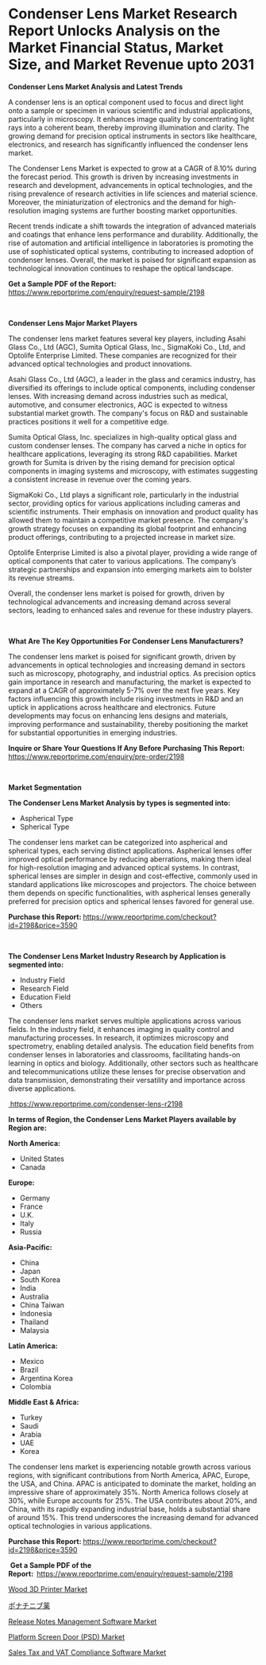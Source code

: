 <p><h1>Condenser Lens Market Research Report Unlocks Analysis on the Market Financial Status, Market Size, and Market Revenue upto 2031</h1></p><p><strong>Condenser Lens Market Analysis and Latest Trends</strong></p>
<p><p>A condenser lens is an optical component used to focus and direct light onto a sample or specimen in various scientific and industrial applications, particularly in microscopy. It enhances image quality by concentrating light rays into a coherent beam, thereby improving illumination and clarity. The growing demand for precision optical instruments in sectors like healthcare, electronics, and research has significantly influenced the condenser lens market.</p><p>The Condenser Lens Market is expected to grow at a CAGR of 8.10% during the forecast period. This growth is driven by increasing investments in research and development, advancements in optical technologies, and the rising prevalence of research activities in life sciences and material science. Moreover, the miniaturization of electronics and the demand for high-resolution imaging systems are further boosting market opportunities. </p><p>Recent trends indicate a shift towards the integration of advanced materials and coatings that enhance lens performance and durability. Additionally, the rise of automation and artificial intelligence in laboratories is promoting the use of sophisticated optical systems, contributing to increased adoption of condenser lenses. Overall, the market is poised for significant expansion as technological innovation continues to reshape the optical landscape.</p></p>
<p><strong>Get a Sample PDF of the Report:&nbsp;</strong> <a href="https://www.reportprime.com/enquiry/request-sample/2198">https://www.reportprime.com/enquiry/request-sample/2198</a></p>
<p>&nbsp;</p>
<p><strong>Condenser Lens Major Market Players</strong></p>
<p><p>The condenser lens market features several key players, including Asahi Glass Co., Ltd (AGC), Sumita Optical Glass, Inc., SigmaKoki Co., Ltd, and Optolife Enterprise Limited. These companies are recognized for their advanced optical technologies and product innovations.</p><p>Asahi Glass Co., Ltd (AGC), a leader in the glass and ceramics industry, has diversified its offerings to include optical components, including condenser lenses. With increasing demand across industries such as medical, automotive, and consumer electronics, AGC is expected to witness substantial market growth. The company's focus on R&D and sustainable practices positions it well for a competitive edge.</p><p>Sumita Optical Glass, Inc. specializes in high-quality optical glass and custom condenser lenses. The company has carved a niche in optics for healthcare applications, leveraging its strong R&D capabilities. Market growth for Sumita is driven by the rising demand for precision optical components in imaging systems and microscopy, with estimates suggesting a consistent increase in revenue over the coming years.</p><p>SigmaKoki Co., Ltd plays a significant role, particularly in the industrial sector, providing optics for various applications including cameras and scientific instruments. Their emphasis on innovation and product quality has allowed them to maintain a competitive market presence. The company's growth strategy focuses on expanding its global footprint and enhancing product offerings, contributing to a projected increase in market size.</p><p>Optolife Enterprise Limited is also a pivotal player, providing a wide range of optical components that cater to various applications. The company’s strategic partnerships and expansion into emerging markets aim to bolster its revenue streams.</p><p>Overall, the condenser lens market is poised for growth, driven by technological advancements and increasing demand across several sectors, leading to enhanced sales and revenue for these industry players.</p></p>
<p>&nbsp;</p>
<p><strong>What Are The Key Opportunities For Condenser Lens Manufacturers?</strong></p>
<p><p>The condenser lens market is poised for significant growth, driven by advancements in optical technologies and increasing demand in sectors such as microscopy, photography, and industrial optics. As precision optics gain importance in research and manufacturing, the market is expected to expand at a CAGR of approximately 5-7% over the next five years. Key factors influencing this growth include rising investments in R&D and an uptick in applications across healthcare and electronics. Future developments may focus on enhancing lens designs and materials, improving performance and sustainability, thereby positioning the market for substantial opportunities in emerging industries.</p></p>
<p><strong>Inquire or Share Your Questions If Any Before Purchasing This Report:</strong> <a href="https://www.reportprime.com/enquiry/pre-order/2198">https://www.reportprime.com/enquiry/pre-order/2198</a></p>
<p>&nbsp;</p>
<p><strong>Market Segmentation</strong></p>
<p><strong>The Condenser Lens Market Analysis by types is segmented into:</strong></p>
<p><ul><li>Aspherical Type</li><li>Spherical Type</li></ul></p>
<p><p>The condenser lens market can be categorized into aspherical and spherical types, each serving distinct applications. Aspherical lenses offer improved optical performance by reducing aberrations, making them ideal for high-resolution imaging and advanced optical systems. In contrast, spherical lenses are simpler in design and cost-effective, commonly used in standard applications like microscopes and projectors. The choice between them depends on specific functionalities, with aspherical lenses generally preferred for precision optics and spherical lenses favored for general use.</p></p>
<p><strong>Purchase this Report:&nbsp;</strong><a href="https://www.reportprime.com/checkout?id=2198&price=3590">https://www.reportprime.com/checkout?id=2198&price=3590</a></p>
<p>&nbsp;</p>
<p><strong>The Condenser Lens Market Industry Research by Application is segmented into:</strong></p>
<p><ul><li>Industry Field</li><li>Research Field</li><li>Education Field</li><li>Others</li></ul></p>
<p><p>The condenser lens market serves multiple applications across various fields. In the industry field, it enhances imaging in quality control and manufacturing processes. In research, it optimizes microscopy and spectrometry, enabling detailed analysis. The education field benefits from condenser lenses in laboratories and classrooms, facilitating hands-on learning in optics and biology. Additionally, other sectors such as healthcare and telecommunications utilize these lenses for precise observation and data transmission, demonstrating their versatility and importance across diverse applications.</p></p>
<p><a href="https://www.reportprime.com/condenser-lens-r2198">&nbsp;https://www.reportprime.com/condenser-lens-r2198</a></p>
<p><strong>In terms of Region, the Condenser Lens Market Players available by Region are:</strong></p>
<p>
    <p> <strong> North America: </strong>
        <ul>
            <li>United States</li>
            <li>Canada</li>
        </ul>
        </p> 
    <p> <strong> Europe: </strong>
        <ul>
            <li>Germany</li>
            <li>France</li>
            <li>U.K.</li>
            <li>Italy</li>
            <li>Russia</li>
        </ul>
        </p> 
    <p> <strong> Asia-Pacific: </strong>
        <ul>
            <li>China</li>
            <li>Japan</li>
            <li>South Korea</li>
            <li>India</li>
            <li>Australia</li>
            <li>China Taiwan</li>
            <li>Indonesia</li>
            <li>Thailand</li>
            <li>Malaysia</li>
        </ul>
        </p> 
    <p> <strong> Latin America: </strong>
        <ul>
            <li>Mexico</li>
            <li>Brazil</li>
            <li>Argentina Korea</li>
            <li>Colombia</li>
        </ul>
        </p> 
    <p> <strong> Middle East & Africa: </strong>
        <ul>
            <li>Turkey</li>
            <li>Saudi</li>
            <li>Arabia</li>
            <li>UAE</li>
            <li>Korea</li>
        </ul>
    </p>
    </p>
<p><p>The condenser lens market is experiencing notable growth across various regions, with significant contributions from North America, APAC, Europe, the USA, and China. APAC is anticipated to dominate the market, holding an impressive share of approximately 35%. North America follows closely at 30%, while Europe accounts for 25%. The USA contributes about 20%, and China, with its rapidly expanding industrial base, holds a substantial share of around 15%. This trend underscores the increasing demand for advanced optical technologies in various applications.</p></p>
<p><strong>Purchase this Report: </strong><a href="https://www.reportprime.com/checkout?id=2198&price=3590">https://www.reportprime.com/checkout?id=2198&price=3590</a></p>
<p>&nbsp;<strong>Get a Sample PDF of the Report:&nbsp;&nbsp;</strong><a href="https://www.reportprime.com/enquiry/request-sample/2198">https://www.reportprime.com/enquiry/request-sample/2198</a></p>
<p><strong></strong></p>
<p><p><a href="https://www.linkedin.com/pulse/future-ready-strategic-insights-global-wood-3d-printer-xxvhe?trackingId=OcOY7UnzS9W9gpdE0cx9jw%3D%3D">Wood 3D Printer Market</a></p><p><a href="https://medium.com/@lillianamurazik2023/%E3%83%9D%E3%83%8A%E3%83%81%E3%83%8B%E3%83%96%E8%96%AC%E5%B8%82%E5%A0%B4%E3%81%AE%E6%B4%9E%E5%AF%9F-%E5%B8%82%E5%A0%B4%E3%83%97%E3%83%AC%E3%83%BC%E3%83%A4%E3%83%BC-%E5%B8%82%E5%A0%B4%E8%A6%8F%E6%A8%A1-%E5%9C%B0%E7%90%86%E7%9A%84%E5%9C%B0%E5%9F%9F-%E5%8F%8A%E3%81%B3%E4%BA%88%E6%B8%AC-2024%E5%B9%B4-2031%E5%B9%B4-a15feab16190">ポナチニブ薬</a></p><p><a href="https://issuu.com/reportprime-2/docs/release-notes-management-software-m_907e8428b8c979">Release Notes Management Software Market</a></p><p><a href="https://medium.com/@akshatreportprime/insights-into-the-platform-screen-door-psd-market-size-which-is-expanding-with-a-7-6-bb188ade9d2e">Platform Screen Door (PSD) Market</a></p><p><a href="https://issuu.com/reportprime-2/docs/sales-tax-and-vat-compliance-softwa_3dc8402e123311">Sales Tax and VAT Compliance Software Market</a></p></p>